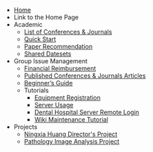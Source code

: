 * [Home](/)
* Link to the Home Page
* Academic
  * [List of Conferences & Journals](Academic/list_of_conf_jnl.md)
  * [Quick Start](Academic/快速上手.md)
  * [Paper Recommendation](Academic/paper_rec.md)
  * [Shared Datesets](Academic/共享数据集.md)
* Group Issue Management
  * [Financial Reimbursement](Group_Issue_Management/财务报销流程.md)
  * [Published Conferences & Journals Articles](Group_Issue_Management/Published_Conferences_Journals_Articles.md)
  * [Beginner’s Guide](Group_Issue_Management/新生指南.md)
  * Tutorials
    * [Equipment Registration](Group_Issue_Management/Equipment_Registration.md)
    * [Server Usage](Group_Issue_Management/服务器管理.md)
    * [Dental Hospital Server Remote Login](Group_Issue_Management/口腔医院服务器远程登陆.md)
    * [Wiki Maintenance Tutorial](Group_Issue_Management/Wiki_Maintenance_Tutorial.md)
* Projects
  * [Ningxia Huang Director's Project](Projects/Ningxia_Huang_Director_Project.md)
  * [Pathology Image Analysis Project](Projects/Pathology_Image_Analysis_Project.md)
